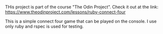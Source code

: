 THis project is part of the course "The Odin Project". 
Check it out at the link: https://www.theodinproject.com/lessons/ruby-connect-four

This is a simple connect four game that can be played on the console. 
I use only ruby and rspec is used for testing. 
